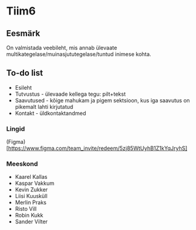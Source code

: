 # Tiim6


## Eesmärk 

On valmistada veebileht, mis annab ülevaate multikategelase/muinasjututegelase/tuntud inimese kohta.

## To-do list

- Esileht
- Tutvustus - ülevaade kellega tegu: pilt+tekst
- Saavutused - kõige mahukam ja pigem sektsioon, kus iga saavutus on pikemalt lahti kirjutatud
- Kontakt - üldkontaktandmed


### Lingid

(Figma) [https://www.figma.com/team_invite/redeem/5zj85WtUyhB1Z1kYqJryhS]

### Meeskond

- Kaarel Kallas
- Kaspar Vakkum
- Kevin Zukker
- Liisi Kuusküll
- Merlin Praks
- Risto Vill
- Robin Kukk
- Sander Vilter

